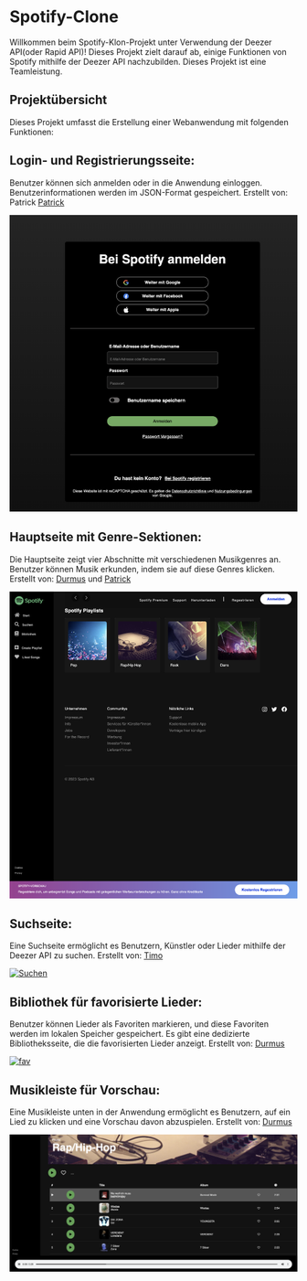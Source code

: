 # Spotify-Clone

Willkommen beim Spotify-Klon-Projekt unter Verwendung der Deezer API(oder Rapid API)! Dieses Projekt zielt darauf ab, einige Funktionen von Spotify mithilfe der Deezer API nachzubilden. Dieses Projekt ist eine Teamleistung.

## Projektübersicht

Dieses Projekt umfasst die Erstellung einer Webanwendung mit folgenden Funktionen:

## Login- und Registrierungsseite:

Benutzer können sich anmelden oder in die Anwendung einloggen. Benutzerinformationen werden im JSON-Format gespeichert. Erstellt von: Patrick [Patrick](https://github.com/PatrickZablocki)

[![login](./Public/anmelden.png)](#)

## Hauptseite mit Genre-Sektionen:

Die Hauptseite zeigt vier Abschnitte mit verschiedenen Musikgenres an. Benutzer können Musik erkunden, indem sie auf diese Genres klicken. Erstellt von: [Durmus](https://github.com/DrCetmi) und [Patrick](https://github.com/PatrickZablocki)

[![home](./Public/startseite.png)](#)

## Suchseite:

Eine Suchseite ermöglicht es Benutzern, Künstler oder Lieder mithilfe der Deezer API zu suchen. Erstellt von: [Timo](https://github.com/Pflasterlix)

[![Suchen](./Public/suchseite.png)](#)

## Bibliothek für favorisierte Lieder:

Benutzer können Lieder als Favoriten markieren, und diese Favoriten werden im lokalen Speicher gespeichert. Es gibt eine dedizierte Bibliotheksseite, die die favorisierten Lieder anzeigt. Erstellt von: [Durmus](https://github.com/DrCetmi)

[![fav](./Public/favoritenliste.png)](#)

## Musikleiste für Vorschau:

Eine Musikleiste unten in der Anwendung ermöglicht es Benutzern, auf ein Lied zu klicken und eine Vorschau davon abzuspielen. Erstellt von: [Durmus](https://github.com/DrCetmi)

[![player](./Public/playlist%20und%20player.png)](#)
